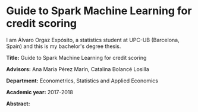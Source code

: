 # Guide to Spark Machine Learning for credit scoring

I am Álvaro Orgaz Expósito, a statistics student at UPC-UB (Barcelona, Spain) and this is my bachelor's degree thesis.

**Title:** Guide to Spark Machine Learning for credit scoring

**Advisors:** Ana María Pérez Marín, Catalina Bolancé Losilla

**Department:** Econometrics, Statistics and Applied Economics

**Academic year:** 2017-2018

**Abstract:** 
